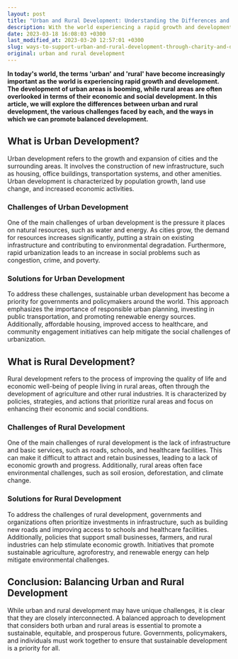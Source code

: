 ```yaml
---
layout: post
title: "Urban and Rural Development: Understanding the Differences and Challenges"
description: With the world experiencing a rapid growth and development, the significance of the words 'urban' and 'rural' has become more pronounced. The urban areas are witnessing a boom in their development, leaving rural areas behind in terms of social and economic progress. This article intends to examine the differences between urban and rural development, the challenges unique to each, and strategies to promote balanced development.
date: 2023-03-18 16:08:03 +0300
last_modified_at: 2023-03-20 12:57:01 +0300
slug: ways-to-support-urban-and-rural-development-through-charity-and-donations
original: urban and rural development
---
```

**In today's world, the terms 'urban' and 'rural' have become increasingly important as the world is experiencing rapid growth and development. The development of urban areas is booming, while rural areas are often overlooked in terms of their economic and social development. In this article, we will explore the differences between urban and rural development, the various challenges faced by each, and the ways in which we can promote balanced development.**

## What is Urban Development?

Urban development refers to the growth and expansion of cities and the surrounding areas. It involves the construction of new infrastructure, such as housing, office buildings, transportation systems, and other amenities. Urban development is characterized by population growth, land use change, and increased economic activities.

### Challenges of Urban Development

One of the main challenges of urban development is the pressure it places on natural resources, such as water and energy. As cities grow, the demand for resources increases significantly, putting a strain on existing infrastructure and contributing to environmental degradation. Furthermore, rapid urbanization leads to an increase in social problems such as congestion, crime, and poverty.

### Solutions for Urban Development

To address these challenges, sustainable urban development has become a priority for governments and policymakers around the world. This approach emphasizes the importance of responsible urban planning, investing in public transportation, and promoting renewable energy sources. Additionally, affordable housing, improved access to healthcare, and community engagement initiatives can help mitigate the social challenges of urbanization.

## What is Rural Development?

Rural development refers to the process of improving the quality of life and economic well-being of people living in rural areas, often through the development of agriculture and other rural industries. It is characterized by policies, strategies, and actions that prioritize rural areas and focus on enhancing their economic and social conditions.

### Challenges of Rural Development

One of the main challenges of rural development is the lack of infrastructure and basic services, such as roads, schools, and healthcare facilities. This can make it difficult to attract and retain businesses, leading to a lack of economic growth and progress. Additionally, rural areas often face environmental challenges, such as soil erosion, deforestation, and climate change.

### Solutions for Rural Development

To address the challenges of rural development, governments and organizations often prioritize investments in infrastructure, such as building new roads and improving access to schools and healthcare facilities. Additionally, policies that support small businesses, farmers, and rural industries can help stimulate economic growth. Initiatives that promote sustainable agriculture, agroforestry, and renewable energy can help mitigate environmental challenges.

## Conclusion: Balancing Urban and Rural Development

While urban and rural development may have unique challenges, it is clear that they are closely interconnected. A balanced approach to development that considers both urban and rural areas is essential to promote a sustainable, equitable, and prosperous future. Governments, policymakers, and individuals must work together to ensure that sustainable development is a priority for all.